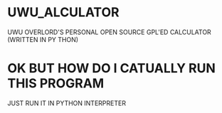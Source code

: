 # UWU_ALCULATOR
UWU OVERLORD'S PERSONAL OPEN SOURCE GPL'ED CALCULATOR (WRITTEN IN PY THON)
# OK BUT HOW DO I CATUALLY RUN THIS PROGRAM
JUST RUN IT IN PYTHON INTERPRETER
